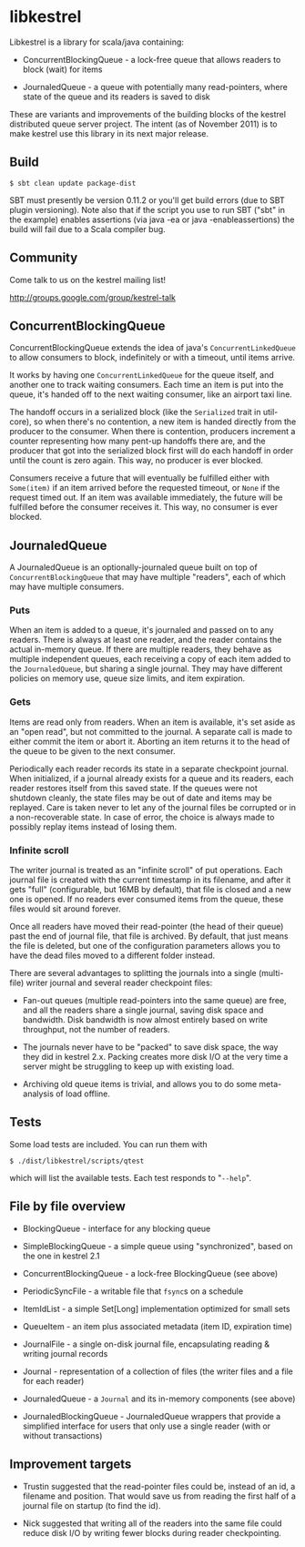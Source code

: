 
# libkestrel

Libkestrel is a library for scala/java containing:

- ConcurrentBlockingQueue - a lock-free queue that allows readers to block
  (wait) for items

- JournaledQueue - a queue with potentially many read-pointers, where state
  of the queue and its readers is saved to disk

These are variants and improvements of the building blocks of the kestrel
distributed queue server project. The intent (as of November 2011) is to make
kestrel use this library in its next major release.


## Build

    $ sbt clean update package-dist

SBT must presently be version 0.11.2 or you'll get build errors (due to SBT
plugin versioning). Note also that if the script you use to run SBT ("sbt"
in the example) enables assertions (via java -ea or java -enableassertions)
the build will fail due to a Scala compiler bug.

## Community

Come talk to us on the kestrel mailing list!

http://groups.google.com/group/kestrel-talk


## ConcurrentBlockingQueue

ConcurrentBlockingQueue extends the idea of java's `ConcurrentLinkedQueue` to
allow consumers to block, indefinitely or with a timeout, until items arrive.

It works by having one `ConcurrentLinkedQueue` for the queue itself, and
another one to track waiting consumers. Each time an item is put into the
queue, it's handed off to the next waiting consumer, like an airport taxi
line.

The handoff occurs in a serialized block (like the `Serialized` trait in
util-core), so when there's no contention, a new item is handed directly from
the producer to the consumer. When there is contention, producers increment a
counter representing how many pent-up handoffs there are, and the producer
that got into the serialized block first will do each handoff in order until
the count is zero again. This way, no producer is ever blocked.

Consumers receive a future that will eventually be fulfilled either with
`Some(item)` if an item arrived before the requested timeout, or `None` if the
request timed out. If an item was available immediately, the future will be
fulfilled before the consumer receives it. This way, no consumer is ever
blocked.


## JournaledQueue

A JournaledQueue is an optionally-journaled queue built on top of
`ConcurrentBlockingQueue` that may have multiple "readers", each of which may
have multiple consumers.

### Puts

When an item is added to a queue, it's journaled and passed on to any readers.
There is always at least one reader, and the reader contains the actual
in-memory queue. If there are multiple readers, they behave as multiple
independent queues, each receiving a copy of each item added to the
`JournaledQueue`, but sharing a single journal. They may have different
policies on memory use, queue size limits, and item expiration.

### Gets

Items are read only from readers. When an item is available, it's set aside as
an "open read", but not committed to the journal. A separate call is made to
either commit the item or abort it. Aborting an item returns it to the head of
the queue to be given to the next consumer.

Periodically each reader records its state in a separate checkpoint journal.
When initialized, if a journal already exists for a queue and its readers, each
reader restores itself from this saved state. If the queues were not shutdown
cleanly, the state files may be out of date and items may be replayed. Care is
taken never to let any of the journal files be corrupted or in a
non-recoverable state. In case of error, the choice is always made to possibly
replay items instead of losing them.

### Infinite scroll

The writer journal is treated as an "infinite scroll" of put operations. Each
journal file is created with the current timestamp in its filename, and after
it gets "full" (configurable, but 16MB by default), that file is closed and a
new one is opened. If no readers ever consumed items from the queue, these
files would sit around forever.

Once all readers have moved their read-pointer (the head of their queue) past
the end of journal file, that file is archived. By default, that just means
the file is deleted, but one of the configuration parameters allows you to
have the dead files moved to a different folder instead.

There are several advantages to splitting the journals into a single
(multi-file) writer journal and several reader checkpoint files:

- Fan-out queues (multiple read-pointers into the same queue) are free, and
  all the readers share a single journal, saving disk space and bandwidth.
  Disk bandwidth is now almost entirely based on write throughput, not the
  number of readers.

- The journals never have to be "packed" to save disk space, the way they did
  in kestrel 2.x. Packing creates more disk I/O at the very time a server
  might be struggling to keep up with existing load.

- Archiving old queue items is trivial, and allows you to do some
  meta-analysis of load offline.


## Tests

Some load tests are included. You can run them with

    $ ./dist/libkestrel/scripts/qtest

which will list the available tests. Each test responds to "`--help`".


## File by file overview

- BlockingQueue - interface for any blocking queue

- SimpleBlockingQueue - a simple queue using "synchronized", based on the one
  in kestrel 2.1

- ConcurrentBlockingQueue - a lock-free BlockingQueue (see above)

- PeriodicSyncFile - a writable file that `fsync`s on a schedule

- ItemIdList - a simple Set[Long] implementation optimized for small sets

- QueueItem - an item plus associated metadata (item ID, expiration time)

- JournalFile - a single on-disk journal file, encapsulating reading & writing
  journal records

- Journal - representation of a collection of files (the writer files and a
  file for each reader)

- JournaledQueue - a `Journal` and its in-memory components (see above)

- JournaledBlockingQueue - JournaledQueue wrappers that provide a simplified
  interface for users that only use a single reader (with or without
  transactions)

## Improvement targets

- Trustin suggested that the read-pointer files could be, instead of an id, a
  filename and position. That would save us from reading the first half of a
  journal file on startup (to find the id).

- Nick suggested that writing all of the readers into the same file could
  reduce disk I/O by writing fewer blocks during reader checkpointing.

